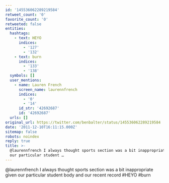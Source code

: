 ```yaml
---
id: '145536062289219584'
retweet_count: '0'
favorite_count: '0'
retweeted: false
entities:
  hashtags:
    - text: HEYO
      indices:
        - '127'
        - '132'
    - text: burn
      indices:
        - '133'
        - '138'
  symbols: []
  user_mentions:
    - name: Lauren French
      screen_name: laurennfrench
      indices:
        - '0'
        - '14'
      id_str: '42692687'
      id: '42692687'
  urls: []
original_url: https://twitter.com/benbalter/status/145536062289219584
date: '2011-12-10T16:11:15.000Z'
sitemap: false
robots: noindex
reply: true
title: >-
  @laurennfrench I always thought sports section was a bit inappropriate given
  our particular student …
---
```


@laurennfrench I always thought sports section was a bit inappropriate given our particular student body and our recent record #HEYO #burn